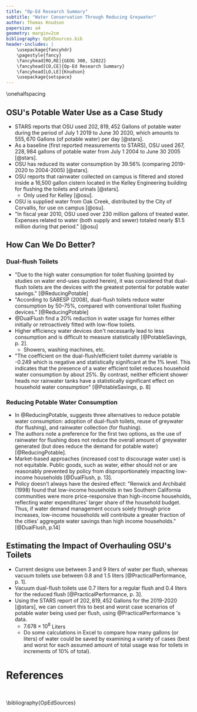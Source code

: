 ```yaml
---
title: "Op-Ed Research Summary"
subtitle: "Water Conservation Through Reducing Greywater"
author: Thomas Knudson
papersize: a4
geometry: margin=2cm
bibliography: OpEdSources.bib
header-includes: |
    \usepackage{fancyhdr}
    \pagestyle{fancy}
    \fancyhead[RO,RE]{GEOG 300, S2022}
    \fancyhead[CO,CE]{Op-Ed Research Summary}
    \fancyhead[LO,LE]{Knudson}
    \usepackage{setspace}
---
```


\onehalfspacing

## OSU's Potable Water Use as a Case Study

- STARS reports that OSU used $202,819,452$ Gallons of potable water during the period of July 1 2019 to June 30 2020, which amounts to $555,670$ Gallons (of potable water) per day [@stars].
- As a baseline (first reported measurements to STARS), OSU used $267,228,984$ gallons of potable water from July 1 2004 to June 30 2005 [@stars].
- OSU has reduced its water consumption by $39.56\%$ (comparing 2019-2020 to 2004-2005) [@stars].
- OSU reports that rainwater collected on campus is filtered and stored inside a 16,500 gallon cistern located in the Kelley Engineering building for flushing the toilets and urinals [@stars]. 
  - Only used for Kelley [@osu].
- OSU is supplied water from Oak Creek, distributed by the City of Corvallis, for use on campus [@osu].
- "In fiscal year 2010, OSU used over 230 million gallons of treated water.  Expenses related to water (both supply and sewer) totaled nearly $1.5 million during that period." [@osu]

## How Can We Do Better? 

### Dual-flush Toilets 

- "Due to the high water consumption for toilet flushing (pointed by studies on water end-uses quoted herein), it was considered that dual-flush toilets are the devices with the greatest potential for potable water savings." [@ReducingPotable]
- "According to SABESP (2008), dual-flush toilets reduce water consumption by 50–75%, compared with conventional toilet flushing devices." [@ReducingPotable]
- @DualFlush find a $20\%$ reduction in water usage for homes either initially or retroactively fitted with low-flow toilets.
- Higher efficiency water devices don't necessarily lead to less consumption and is difficult to measure statistically [@PotableSavings, p. 2].
  - Showers, washing machines, etc.
- "The coefficient on the dual-flush/efficient toilet dummy variable is -0.249 which is negative and statistically significant at the 1% level. This indicates that the presence of a water efficient toilet reduces household water consumption by about 25%. By contrast, neither efficient shower heads nor rainwater tanks have a statistically significant effect on household water consumption" [@PotableSavings, p. 8]

### Reducing Potable Water Consumption

- In @ReducingPotable, suggests three alternatives to reduce potable water consumption: adoption of dual-flush toilets, reuse of greywater (for flushing), and rainwater collection (for flushing). 
- The authors note a preference for the first two options, as the use of rainwater for flushing does not reduce the overall amount of greywater generated (but does reduce the demand for potable water) [@ReducingPotable].
- Market-based approaches (increased cost to discourage water use) is not equitable. Public goods, such as water, either should not or are reasonably prevented by policy from disproportionately impacting low-income households [@DualFlush, p. 13].
- Policy doesn't always have the desired effect: "Renwick and Archibald (1998) found that low-income households in two Southern California communities were more price-responsive than high-income households, reflecting water expenditures’ larger share of the household budget. Thus, if water demand management occurs solely through price increases, low-income households will contribute a greater fraction of the cities’ aggregate water savings than high income households." [@DualFlush, p.14]

## Estimating the Impact of Overhauling OSU's Toilets

- Current designs use between $3$ and $9$ liters of water per flush, whereas vacuum toilets use between $0.8$ and $1.5$ liters [@PracticalPerformance, p. 1].
- Vacuum dual-flush toilets use $0.7$ liters for a regular flush and $0.4$ liters for the reduced flush [@PracticalPerformance, p. 3].
- Using the STARS report of $202,819,452$ Gallons for the 2019-2020 [@stars], we can convert this to best and worst case scenarios of potable water being used per flush, using @PracticalPerformance 's data.
  - $7.678 \times 10^8$ Liters
  - Do some calculations in Excel to compare how many gallons (or liters) of water could be saved by examining a variety of cases (best and worst for each assumed amount of total usage was for toilets in increments of $10\%$ of total). 

# References

$$\ $$

\bibliography{OpEdSources}
